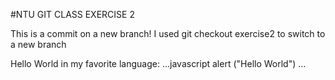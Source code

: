 #NTU GIT CLASS EXERCISE 2

This is a commit on a new branch! I used git checkout exercise2 to switch to a new branch

Hello World in my favorite language:
...javascript
alert ("Hello World")
...